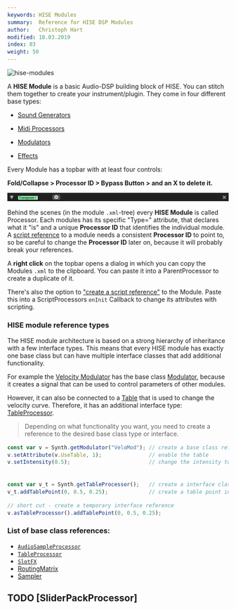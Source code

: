 ```yaml
---
keywords: HISE Modules
summary:  Reference for HISE DSP Modules
author:   Christoph Hart
modified: 18.03.2019
index: 03
weight: 50
---
```


![hise-modules](images/custom/hise-modules.png:700px)

A **HISE Module** is a basic Audio-DSP building block of HISE. You can stitch them together to create your instrument/plugin. They come in four different base types:

- [Sound Generators](/hise-modules/sound-generators) 

- [Midi Processors](/hise-modules/midi-processors) 

- [Modulators](/hise-modules/modulators)

- [Effects](/hise-modules/effects) 

Every Module has a topbar with at least four controls:  

**Fold/Collapse > Processor ID > Bypass Button > and an X to delete it.** 

![transposer topbar](images/custom/transposer-topbar.png)

Behind the scenes (in the module `.xml`-tree) every **HISE Module** is called Processor. Each modules has its specific "Type=" attribute, that declares what it "is" and a unique **Processor ID** that identifies the individual module. A [script reference](/scripting/scripting-in-hise#module-references) to a module needs a consistent **Processor ID** to point to, so be careful to change the **Processor ID** later on, because it will probably break your references.  

A **right click** on the topbar opens a dialog in which you can copy the Modules `.xml` to the clipboard. You can paste it into a ParentProcessor to create a duplicate of it.

There's also the option to ["create a script reference"](/scripting/scripting-in-hise#module-references) to the Module. Paste this into a ScriptProcessors `onInit` Callback to change its attributes with scripting. 


### HISE module reference types

The HISE module architecture is based on a strong hierarchy of inheritance with a few interface types. This means that every HISE module has exactly one base class but can have multiple interface classes that add additional functionality.  

For example the [Velocity Modulator](/hise-modules/modulators/voice-start-modulators/list/velocity) has the base class [Modulator](/scripting/scripting-api/modulator), because it creates a signal that can be used to control parameters of other modules.  

However, it can also be connected to a [Table](/ui-components/plugin-components/table) that is used to change the velocity curve. Therefore, it has an additional interface type: [TableProcessor](/scripting/scripting-api/tableprocessor).

> Depending on what functionality you want, you need to create a reference to the desired base class type or interface.

```javascript
const var v = Synth.getModulator("VeloMod"); // create a base class reference
v.setAttribute(v.UseTable, 1);               // enable the table
v.setIntensity(0.5);                         // change the intensity to 50%


const var v_t = Synth.getTableProcessor();   // create a interface class reference
v_t.addTablePoint(0, 0.5, 0.25);             // create a table point in the centre.
```

```javascript
// short cut - create a temporary interface reference
v.asTableProcessor().addTablePoint(0, 0.5, 0.25);
```

### List of base class references:

- [`AudioSampleProcessor`](/scripting/scripting-api/audiosampleprocessor)  
- [`TableProcessor`](/scripting/scripting-api/tableprocessor)  
- [`SlotFX`](/scripting/scripting-api/slotfx)
- [RoutingMatrix](/scripting/scripting-api/routingmatrix)
- [Sampler](/scripting/scripting-api/sampler) 

## TODO [SliderPackProcessor]
